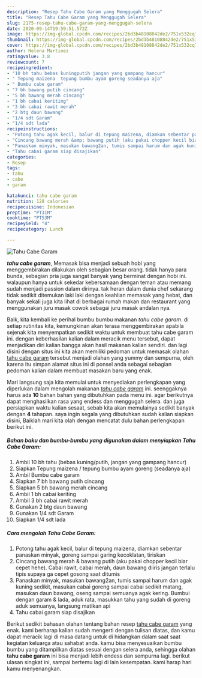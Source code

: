```yaml
---
description: "Resep Tahu Cabe Garam yang Menggugah Selera"
title: "Resep Tahu Cabe Garam yang Menggugah Selera"
slug: 2175-resep-tahu-cabe-garam-yang-menggugah-selera
date: 2020-09-14T19:59:51.572Z
image: https://img-global.cpcdn.com/recipes/2bd3b48108842de2/751x532cq70/tahu-cabe-garam-foto-resep-utama.jpg
thumbnail: https://img-global.cpcdn.com/recipes/2bd3b48108842de2/751x532cq70/tahu-cabe-garam-foto-resep-utama.jpg
cover: https://img-global.cpcdn.com/recipes/2bd3b48108842de2/751x532cq70/tahu-cabe-garam-foto-resep-utama.jpg
author: Helena Martinez
ratingvalue: 3.8
reviewcount: 7
recipeingredient:
- "10 bh tahu bebas kuningputih jangan yang gampang hancur"
- " Tepung maizena  tepung bumbu ayam goreng seadanya aja"
- " Bumbu cabe garam"
- "7 bh bawang putih cincang"
- "5 bh bawang merah cincang"
- "1 bh cabai keriting"
- "3 bh cabai rawit merah"
- "2 btg daun bawang"
- "1/4 sdt Garam"
- "1/4 sdt lada"
recipeinstructions:
- "Potong tahu agak kecil, balur di tepung maizena, diamkan sebentar panaskan minyak, goreng sampai garing kecoklatan, tiriskan"
- "Cincang bawang merah &amp; bawang putih (aku pakai chopper kecil biar cepet hehe). Cabai rawit, cabai merah, daun bawang diiris jangan terlalu tipis supaya ga cepet gosong saat ditumis"
- "Panaskan minyak, masukan bawang2an, tumis sampai harum dan agak kuning sedikit, masukan cabai goreng sampai cabai sedikit matang, masukan daun bawang, oseng sampai semuanya agak kering. Bumbui dengan garam &amp; lada, aduk rata, masukkan tahu yang sudah di goreng aduk semuanya, langsung matikan api"
- "Tahu cabai garam siap disajikan"
categories:
- Resep
tags:
- tahu
- cabe
- garam

katakunci: tahu cabe garam 
nutrition: 128 calories
recipecuisine: Indonesian
preptime: "PT31M"
cooktime: "PT53M"
recipeyield: "4"
recipecategory: Lunch

---
```



![Tahu Cabe Garam](https://img-global.cpcdn.com/recipes/2bd3b48108842de2/751x532cq70/tahu-cabe-garam-foto-resep-utama.jpg)

<b><i>tahu cabe garam</i></b>, Memasak bisa menjadi sebuah hobi yang menggembirakan dilakukan oleh sebagian besar orang. tidak hanya para bunda, sebagian pria juga sangat banyak yang berminat dengan hobi ini. walaupun hanya untuk sekedar kebersamaan dengan teman atau memang sudah menjadi passion dalam dirinya. tak heran dalam dunia chef sekarang tidak sedikit ditemukan laki laki dengan keahlian memasak yang hebat, dan banyak sekali juga kita lihat di berbagai rumah makan dan restaurant yang menggunakan juru masak cowok sebagai juru masak andalan nya.



Baik, kita kembali ke perihal bumbu bumbu makanan <i>tahu cabe garam</i>. di setiap rutinitas kita, kemungkinan akan terasa menggembirakan apabila sejenak kita menyempatkan sedikit waktu untuk membuat tahu cabe garam ini. dengan keberhasilan kalian dalam meracik menu tersebut, dapat menjadikan diri kalian bangga akan hasil makanan kalian sendiri. dan lagi disini dengan situs ini kita akan memiliki pedoman untuk memasak olahan <u>tahu cabe garam</u> tersebut menjadi olahan yang yummy dan sempurna, oleh karena itu simpan alamat situs ini di ponsel anda sebagai sebagian pedoman kalian dalam membuat masakan baru yang enak.


Mari langsung saja kita memulai untuk menyediakan perlengkapan yang diperlukan dalam mengolah makanan <u><i>tahu cabe garam</i></u> ini. seenggaknya harus ada <b>10</b> bahan bahan yang dibutuhkan pada menu ini. agar berikutnya dapat menghasilkan rasa yang endess dan menggugah selera. dan juga persiapkan waktu kalian sesaat, sebab kita akan memulainya sedikit banyak dengan <b>4</b> tahapan. saya ingin segala yang dibutuhkan sudah kalian siapkan disini, Baiklah mari kita olah dengan mencatat dulu bahan perlengkapan berikut ini.

<!--inarticleads1-->

##### Bahan baku dan bumbu-bumbu yang digunakan dalam menyiapkan Tahu Cabe Garam:

1. Ambil 10 bh tahu (bebas kuning/putih, jangan yang gampang hancur)
1. Siapkan  Tepung maizena / tepung bumbu ayam goreng (seadanya aja)
1. Ambil  Bumbu cabe garam
1. Siapkan 7 bh bawang putih cincang
1. Siapkan 5 bh bawang merah cincang
1. Ambil 1 bh cabai keriting
1. Ambil 3 bh cabai rawit merah
1. Gunakan 2 btg daun bawang
1. Gunakan 1/4 sdt Garam
1. Siapkan 1/4 sdt lada




<!--inarticleads2-->

##### Cara mengolah Tahu Cabe Garam:

1. Potong tahu agak kecil, balur di tepung maizena, diamkan sebentar panaskan minyak, goreng sampai garing kecoklatan, tiriskan
1. Cincang bawang merah &amp; bawang putih (aku pakai chopper kecil biar cepet hehe). Cabai rawit, cabai merah, daun bawang diiris jangan terlalu tipis supaya ga cepet gosong saat ditumis
1. Panaskan minyak, masukan bawang2an, tumis sampai harum dan agak kuning sedikit, masukan cabai goreng sampai cabai sedikit matang, masukan daun bawang, oseng sampai semuanya agak kering. Bumbui dengan garam &amp; lada, aduk rata, masukkan tahu yang sudah di goreng aduk semuanya, langsung matikan api
1. Tahu cabai garam siap disajikan




Berikut sedikit bahasan olahan tentang bahan resep <u>tahu cabe garam</u> yang enak. kami berharap kalian sudah mengerti dengan tulisan diatas, dan kamu dapat meracik lagi di masa datang untuk di hidangkan dalam saat saat kegiatan keluarga atau sahabat anda. kamu bisa menyesuaikan bumbu bumbu yang ditampilkan diatas sesuai dengan selera anda, sehingga olahan <b>tahu cabe garam</b> ini bisa menjadi lebih endess dan sempurna lagi. berikut ulasan singkat ini, sampai bertemu lagi di lain kesempatan. kami harap hari kamu menyenangkan.
